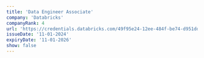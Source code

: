 ```yaml
---
title: 'Data Engineer Associate'
company: 'Databricks'
companyRank: 4
url: 'https://credentials.databricks.com/49f95e24-12ee-484f-be74-d951ddc61431'
issueDate: '11-01-2024'
expiryDate: '11-01-2026'
show: false
---
```

